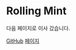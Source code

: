 # Rolling Mint

다음 페이지로 이사 갔습니다.

[GitHub](https://github.com/headdrop/RollingMint)
[페이지](https://headdrop.github.io/RollingMint)
